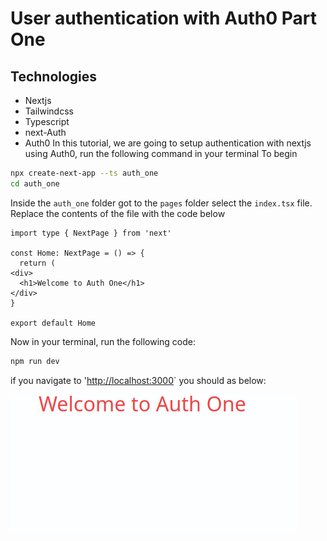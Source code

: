 # User authentication with Auth0 Part One

## Technologies

- Nextjs
- Tailwindcss
- Typescript
- next-Auth
- Auth0
  In this tutorial, we are going to setup authentication with nextjs using Auth0, run the following command in your terminal
  To begin

```bash
npx create-next-app --ts auth_one
cd auth_one
```

Inside the `auth_one` folder got to the `pages` folder select the `index.tsx` file. Replace the contents of the file with the code below

```tsx
import type { NextPage } from 'next'

const Home: NextPage = () => {
  return (
<div>
  <h1>Welcome to Auth One</h1>
</div>
}

export default Home

```

Now in your terminal, run the following code:

```bash
npm run dev
```

if you navigate to '<http://localhost:3000>` you should as below:

![browser](./imgs/screen1.png)
